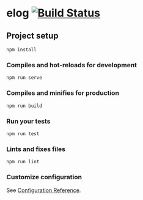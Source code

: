 # elog [![Build Status](https://travis-ci.com/elirehema/Onn.svg?branch=master)](https://travis-ci.com/elirehema/Onn)

## Project setup 
```
npm install
```

### Compiles and hot-reloads for development
```
npm run serve
```

### Compiles and minifies for production
```
npm run build
```

### Run your tests
```
npm run test
```

### Lints and fixes files
```
npm run lint
```

### Customize configuration
See [Configuration Reference](https://cli.vuejs.org/config/).
